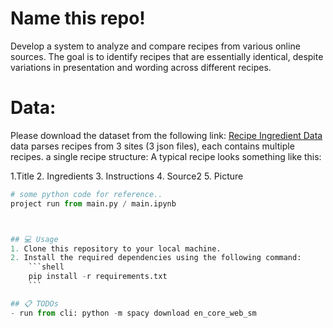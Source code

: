 # Name this repo!
Develop a system to analyze and compare recipes from various online sources. The goal is to identify recipes that are essentially identical, despite variations in presentation and wording across different recipes.
# Data:
Please download the dataset from the following link: [Recipe Ingredient Data](https://eightportions.com/datasets/Recipes/)
data parses recipes from 3 sites (3 json files), each contains multiple recipes. 
a single recipe structure:
A typical recipe looks something like this:

1.Title
2. Ingredients
3. Instructions
4. Source2
5. Picture


```python
# some python code for reference..
project run from main.py / main.ipynb



## 💻 Usage
1. Clone this repository to your local machine.
2. Install the required dependencies using the following command:
    ```shell
    pip install -r requirements.txt
    ```

## 📋 TODOs
- run from cli: python -m spacy download en_core_web_sm
